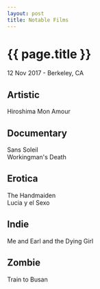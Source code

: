 ```yaml
---
layout: post
title: Notable Films
---
```


{{ page.title }}
================

<p class="meta">12 Nov 2017 - Berkeley, CA</p>

## Artistic
Hiroshima Mon Amour  

## Documentary
Sans Soleil  
Workingman's Death  

## Erotica
The Handmaiden  
Lucia y el Sexo  

## Indie
Me and Earl and the Dying Girl  

## Zombie
Train to Busan  